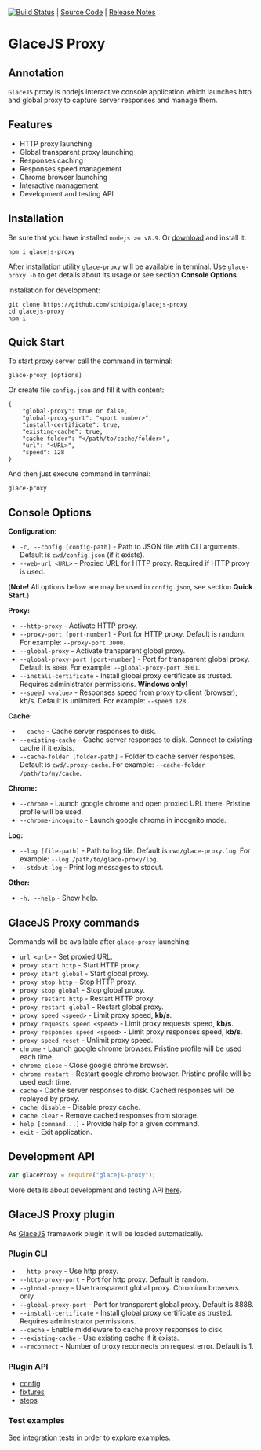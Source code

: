 [![Build Status](https://travis-ci.org/glacejs/glace-proxy.svg?branch=master)](https://travis-ci.org/glacejs/glace-proxy)
 | [Source Code](https://github.com/glacejs/glace-proxy)
 | [Release Notes](tutorial-release-notes.html)

# GlaceJS Proxy

## Annotation

`GlaceJS` proxy is nodejs interactive console application which launches http and global proxy to capture server responses and manage them.

## Features

- HTTP proxy launching
- Global transparent proxy launching
- Responses caching
- Responses speed management
- Chrome browser launching
- Interactive management
- Development and testing API

## Installation

Be sure that you have installed `nodejs >= v8.9`. Or [download](https://nodejs.org/en/download/) and install it.

```
npm i glacejs-proxy
```

After installation utility `glace-proxy` will be available in terminal. Use `glace-proxy -h` to get details about its usage or see section **Console Options**.

Installation for development:

```
git clone https://github.com/schipiga/glacejs-proxy
cd glacejs-proxy
npm i
```

## Quick Start

To start proxy server call the command in terminal:

```
glace-proxy [options]
```

Or create file `config.json` and fill it with content:

```
{
    "global-proxy": true or false,
    "global-proxy-port": "<port number>",
    "install-certificate": true,
    "existing-cache": true,
    "cache-folder": "</path/to/cache/folder>",
    "url": "<URL>",
    "speed": 128
}
```

And then just execute command in terminal:

```
glace-proxy
```

## Console Options

**Configuration:**

- `-c, --config [config-path]` - Path to JSON file with CLI arguments. Default is `cwd/config.json` (if it exists).
- `--web-url <URL>` - Proxied URL for HTTP proxy. Required if HTTP proxy is used.

(**Note!** All options below are may be used in `config.json`, see section **Quick Start**.)

**Proxy:**

- `--http-proxy` - Activate HTTP proxy.
- `--proxy-port [port-number]` - Port for HTTP proxy. Default is random. For example: `--proxy-port 3000`.
- `--global-proxy` - Activate transparent global proxy.
- `--global-proxy-port [port-number]` - Port for transparent global proxy. Default is `8080`. For example: `--global-proxy-port 3001`.
- `--install-certificate` - Install global proxy certificate as trusted. Requires administrator permissions. **Windows only!**
- `--speed <value>` - Responses speed from proxy to client (browser), kb/s. Default is unlimited. For example: `--speed 128`.

**Cache:**

- `--cache` - Cache server responses to disk.
- `--existing-cache` - Cache server responses to disk. Connect to existing cache if it exists.
- `--cache-folder [folder-path]` - Folder to cache server responses. Default is `cwd/.proxy-cache`. For example: `--cache-folder /path/to/my/cache`.

**Chrome:**

- `--chrome` - Launch google chrome and open proxied URL there. Pristine profile will be used.
- `--chrome-incognito` - Launch google chrome in incognito mode.

**Log:**

- `--log [file-path]` - Path to log file. Default is `cwd/glace-proxy.log`. For example: `--log /path/to/glace-proxy/log`.
- `--stdout-log` - Print log messages to stdout.

**Other:**

- `-h, --help` - Show help.

## GlaceJS Proxy commands

Commands will be available after `glace-proxy` launching:

- `url <url>` - Set proxied URL.
- `proxy start http` - Start HTTP proxy.
- `proxy start global` - Start global proxy.
- `proxy stop http` - Stop HTTP proxy.
- `proxy stop global` - Stop global proxy.
- `proxy restart http` - Restart HTTP proxy.
- `proxy restart global` - Restart global proxy.
- `proxy speed <speed>` - Limit proxy speed, **kb/s**.
- `proxy requests speed <speed>` - Limit proxy requests speed, **kb/s**.
- `proxy responses speed <speed>` - Limit proxy responses speed, **kb/s**.
- `proxy speed reset` - Unlimit proxy speed.
- `chrome` - Launch google chrome browser. Pristine profile will be used each time.
- `chrome close` - Close google chrome browser.
- `chrome restart` - Restart google chrome browser. Pristine profile will be used each time.
- `cache` - Cache server responses to disk. Cached responses will be replayed by proxy.
- `cache disable` - Disable proxy cache.
- `cache clear` - Remove cached responses from storage.
- `help [command...]` - Provide help for a given command.
- `exit` - Exit application.

## Development API

```javascript
var glaceProxy = require("glacejs-proxy");
```

More details about development and testing API [here](module-index.html).

## GlaceJS Proxy plugin

As [GlaceJS](https://glacejs.github.io/glace-core/) framework plugin it will be loaded automatically.

### Plugin CLI

- `--http-proxy` - Use http proxy.
- `--http-proxy-port` - Port for http proxy. Default is random.
- `--global-proxy` - Use transparent global proxy. Chromium browsers only.
- `--global-proxy-port` - Port for transparent global proxy. Default is 8888.
- `--install-certificate` - Install global proxy certificate as trusted. Requires administrator permissions.
- `--cache` - Enable middleware to cache proxy responses to disk.
- `--existing-cache` - Use existing cache if it exists.
- `--reconnect` - Number of proxy reconnects on request error. Default is 1.

### Plugin API

- [config](GlaceConfig.html)
- [fixtures](global.html)
- [steps](ProxySteps.html)

### Test examples

See [integration tests](https://github.com/glacejs/glace-js/blob/master/tests/integration/testProxy.js) in order to explore examples.
